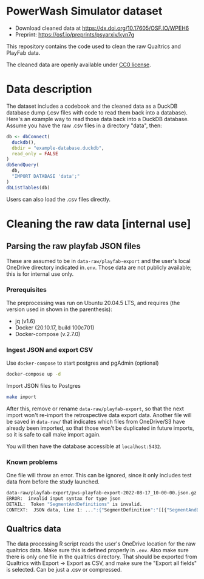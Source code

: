 # PowerWash Simulator dataset

- Download cleaned data at <https://dx.doi.org/10.17605/OSF.IO/WPEH6>
- Preprint: <https://osf.io/preprints/psyarxiv/kyn7g>

This repository contains the code used to clean the raw Qualtrics and PlayFab data.

The cleaned data are openly available under [CC0 license](https://creativecommons.org/publicdomain/zero/1.0/).

# Data description

The dataset includes a codebook and the cleaned data as a DuckDB database dump (.csv files with code to read them back into a database). Here's an example way to read those data back into a DuckDB database. Assume you have the raw .csv files in a directory "data", then:

```r
db <- dbConnect(
  duckdb(), 
  dbdir = "example-database.duckdb", 
  read_only = FALSE
)
dbSendQuery(
  db,
  "IMPORT DATABASE 'data';"
)
dbListTables(db)
```

Users can also load the .csv files directly.

# Cleaning the raw data [internal use]

## Parsing the raw playfab JSON files

These are assumed to be in `data-raw/playfab-export` and the user's local OneDrive directory indicated in`.env`. Those data are not publicly available; this is for internal use only.

### Prerequisites

The preprocessing was run on Ubuntu 20.04.5 LTS, and requires (the version used in shown in the parenthesis):

- jq (v1.6)
- Docker (20.10.17, build 100c701)
- Docker-compose (v.2.7.0)

### Ingest JSON and export CSV

Use `docker-compose` to start postgres and pgAdmin (optional)

```bash
docker-compose up -d
```

Import JSON files to Postgres

```bash
make import
```

After this, remove or rename `data-raw/playfab-export`, so that the next import won't re-import the retrospective data export data. Another file will be saved in `data-raw/` that indicates which files from OneDrive/S3 have already been imported, so that those won't be duplicated in future imports, so it is safe to call make import again.

You will then have the database accessible at `localhost:5432`.

### Known problems

One file will throw an error. This can be ignored, since it only includes test data from before the study launched.

```bash
data-raw/playfab-export/pws-playfab-export-2022-08-17_10-00-00.json.gz
ERROR:  invalid input syntax for type json
DETAIL:  Token "SegmentAndDefinitions" is invalid.
CONTEXT:  JSON data, line 1: ...":{"SegmentDefinition":"[[{"SegmentAndDefinitions"
```

## Qualtrics data

The data processing R script reads the user's OneDrive location for the raw qualtrics data. Make sure this is defined properly in `.env`. Also make sure there is only one file in the qualtrics directory. That should be exported from Qualtrics with Export -> Export as CSV, and make sure the "Export all fields" is selected. Can be just a .csv or compressed.
